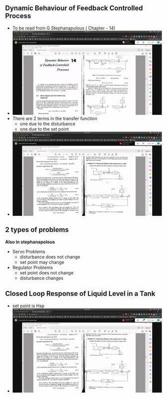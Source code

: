 ## Dynamic Behaviour of Feedback Controlled Process
- To be read from G Stephanapulous ( Chapter - 14)
- ![dyn_behavious](dynbeh.jpg)
- There are 2 terms in the transfer function
  - one due to the disturbance
  - one due to the set point
- ![trnsfr](trns.jpg)

## 2 types of problems
**Also in stephanapolous**

- Servo Problems
  - disturbance does not change
  - set point may change
- Regulator Problems
  - set point does not change
  - disturbance changes

## Closed Loop Response of Liquid Level in a Tank
- set point is Hsp
- ![closed_loop_response](cl_res.jpg)
